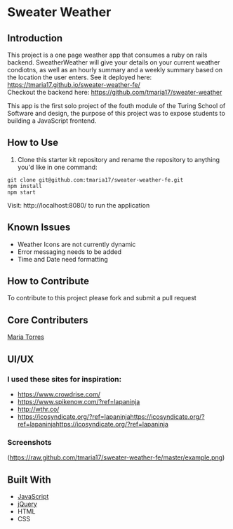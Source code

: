 # Sweater Weather
## Introduction
 This project is a one page weather app that consumes a ruby on rails backend. SweatherWeather will give your details on your current weather condiotns, as well as an hourly summary and a weekly summary based on the location the user enters.
See it deployed here: https://tmaria17.github.io/sweater-weather-fe/   <br>
Checkout the backend here: https://github.com/tmaria17/sweater-weather

This app is the first solo project of the fouth module of the Turing School of Software and design, the purpose of this project was to expose students to building a JavaScript frontend.


## How to Use

1. Clone this starter kit repository and rename the repository to anything you'd like in one command:

  ```shell
  git clone git@github.com:tmaria17/sweater-weather-fe.git
  npm install 
  npm start
  ```
  Visit: http://localhost:8080/ to run the application

## Known Issues
 * Weather Icons are not currently dynamic
 * Error messaging needs to be added
 * Time and Date need formatting
## How to Contribute 
To contribute to this project please fork and submit a pull request

## Core Contributers 
[Maria Torres](https://github.com/tmaria17)

## UI/UX
### I used these sites for inspiration: 
* https://www.crowdrise.com/ 
* https://www.spikenow.com/?ref=lapaninja
* http://wthr.co/
* https://icosyndicate.org/?ref=lapaninjahttps://icosyndicate.org/?ref=lapaninjahttps://icosyndicate.org/?ref=lapaninja
### Screenshots
(https://raw.github.com/tmaria17/sweater-weather-fe/master/example.png)


## Built With

* [JavaScript](https://www.javascript.com/)
* [jQuery](https://jquery.com/)
* HTML
* CSS

